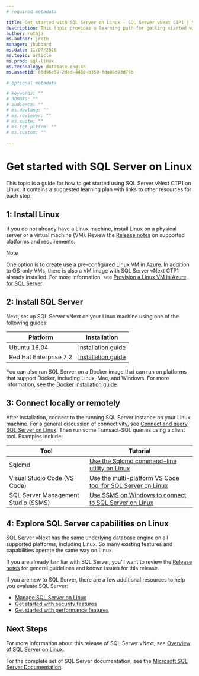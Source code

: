 ```yaml
---
# required metadata

title: Get started with SQL Server on Linux - SQL Server vNext CTP1 | Microsoft Docs
description: This topic provides a learning path for getting started with SQL Server vNext on Linux. It also includes links to other resources for each step.
author: rothja 
ms.author: jroth 
manager: jhubbard
ms.date: 11/07/2016
ms.topic: article
ms.prod: sql-linux
ms.technology: database-engine
ms.assetid: 66d96e59-2ded-4460-b350-fda80d93d79b

# optional metadata

# keywords: ""
# ROBOTS: ""
# audience: ""
# ms.devlang: ""
# ms.reviewer: ""
# ms.suite: ""
# ms.tgt_pltfrm: ""
# ms.custom: ""

---
```

# Get started with SQL Server on Linux

This topic is a guide for how to get started using SQL Server vNext CTP1 on Linux. It contains a suggested learning plan with links to other resources for each step.

## 1: Install Linux
If you do not already have a Linux machine, install Linux on a physical server or a virtual machine (VM). Review the [Release notes](sql-server-linux-release-notes.md) on supported platforms and requirements.

> [!NOTE]
> One option is to create use a pre-configured Linux VM in Azure. In addition to OS-only VMs, there is also a VM image with SQL Server vNext CTP1 already installed. For more information, see [Provision a Linux VM in Azure for SQL Server](sql-server-linux-azure-virtual-machine.md). 

## 2: Install SQL Server
Next, set up SQL Server vNext on your Linux machine using one of the following guides:

| Platform | Installation |
|-----|-----|
| Ubuntu 16.04 | [Installation guide](sql-server-linux-setup-ubuntu.md) |
| Red Hat Enterprise 7.2 | [Installation guide](sql-server-linux-setup-red-hat.md) |

You can also run SQL Server on a Docker image that can run on platforms that support Docker, including Linux, Mac, and Windows. For more information, see the [Docker installation guide](sql-server-linux-setup-docker.md).

## 3: Connect locally or remotely
After installation, connect to the running SQL Server instance on your Linux machine. For a general discussion of connectivity, see [Connect and query SQL Server on Linux](sql-server-linux-connect-and-query.md). Then run some Transact-SQL queries using a client tool. Examples include:

| Tool | Tutorial |
|-----|-----|
| Sqlcmd | [Use the Sqlcmd command-line utility on Linux](sql-server-linux-connect-and-query-sqlcmd.md) |
| Visual Studio Code (VS Code) | [Use the multi-platform VS Code tool for SQL Server on Linux](sql-server-linux-connect-and-query-vs-code.md) |
| SQL Server Management Studio (SSMS) | [Use SSMS on Windows to connect to SQL Server on Linux](sql-server-linux-develop-use-ssms.md) |

## 4: Explore SQL Server capabilities on Linux
SQL Server vNext has the same underlying database engine on all supported platforms, including Linux. So many existing features and capabilities operate the same way on Linux.

If you are already familiar with SQL Server, you'll want to review the [Release notes](sql-server-linux-release-notes.md) for general guidelines and known issues for this release.

If you are new to SQL Server, there are a few additional resources to help you evaluate SQL Server:
 - [Manage SQL Server on Linux](sql-server-linux-management-overview.md)
 - [Get started with security features](sql-server-linux-security-get-started.md)
 - [Get started with performance features](sql-server-linux-performance-get-started.md)

## Next Steps
For more information about this release of SQL Server vNext, see [Overview of SQL Server on Linux](sql-server-linux-overview.md).

For the complete set of SQL Server documentation, see the [Microsoft SQL Server Documentation](https://msdn.microsoft.com/library/mt590198.aspx).
